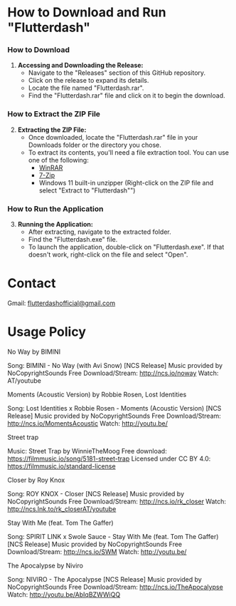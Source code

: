# How to Download and Run "Flutterdash"
### How to Download

1. **Accessing and Downloading the Release:**
   - Navigate to the "Releases" section of this GitHub repository.
   - Click on the release to expand its details.
   - Locate the file named "Flutterdash.rar".
   - Find the "Flutterdash.rar" file and click on it to begin the download.

### How to Extract the ZIP File

2. **Extracting the ZIP File:**
   - Once downloaded, locate the "Flutterdash.rar" file in your Downloads folder or the directory you chose.
   - To extract its contents, you'll need a file extraction tool. You can use one of the following:
     - [WinRAR](https://www.win-rar.com/download.html)
     - [7-Zip](https://www.7-zip.org/download.html)
     - Windows 11 built-in unzipper (Right-click on the ZIP file and select "Extract to "Flutterdash"")

### How to Run the Application

3. **Running the Application:**
   - After extracting, navigate to the extracted folder.
   - Find the "Flutterdash.exe" file.
   - To launch the application, double-click on "Flutterdash.exe". If that doesn't work, right-click on the file and select "Open".


# Contact

Gmail: flutterdashofficial@gmail.com


# Usage Policy

No Way by BIMINI

Song: BIMINI - No Way (with Avi Snow) [NCS Release]
Music provided by NoCopyrightSounds
Free Download/Stream: http://ncs.io/noway
Watch: AT/youtube

Moments (Acoustic Version) by Robbie Rosen, Lost Identities

Song: Lost Identities x Robbie Rosen - Moments (Acoustic Version) [NCS Release]
Music provided by NoCopyrightSounds
Free Download/Stream: http://ncs.io/MomentsAcoustic
Watch: http://youtu.be/

Street trap

Music: Street Trap by WinnieTheMoog
Free download: https://filmmusic.io/song/5181-street-trap
Licensed under CC BY 4.0: https://filmmusic.io/standard-license

Closer by Roy Knox

Song: ROY KNOX - Closer [NCS Release] Music provided by NoCopyrightSounds Free Download/Stream: http://ncs.io/rk_closer Watch: 
http://ncs.lnk.to/rk_closerAT/youtube

Stay With Me (feat. Tom The Gaffer)

Song: SPIRIT LINK x Swole Sauce - Stay With Me (feat. Tom The Gaffer) [NCS Release] Music provided by NoCopyrightSounds 
Free Download/Stream: http://ncs.io/SWM 
Watch: http://youtu.be/

The Apocalypse by Niviro

Song: NIVIRO - The Apocalypse [NCS Release]
Music provided by NoCopyrightSounds
Free Download/Stream: http://ncs.io/TheApocalypse
Watch: http://youtu.be/AbIqBZWWiQQ
